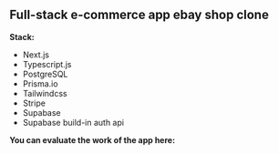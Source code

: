 ## Full-stack e-commerce app ebay shop clone

**Stack:**
- Next.js
- Typescript.js
- PostgreSQL
- Prisma.io
- Tailwindcss
- Stripe
- Supabase
- Supabase build-in auth api

**You can evaluate the work of the app here:**